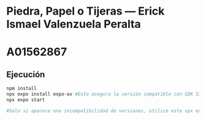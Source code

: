 # Piedra, Papel o Tijeras — Erick Ismael Valenzuela Peralta
# A01562867

## Ejecución
```bash
npm install
npx expo install expo-av #Esto asegura la versión compatible con SDK 53
npx expo start

#Solo si aparece una incompatibilidad de versiones, utilice este npx expo install expo@53.0.22 expo-router@~5.1.5

